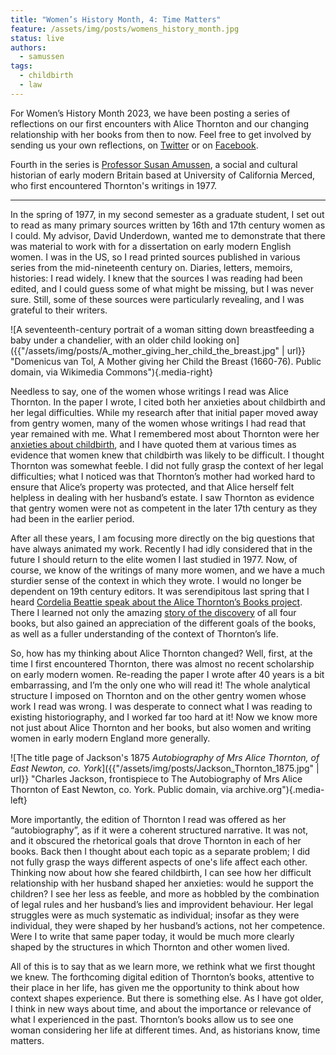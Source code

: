 ```yaml
---
title: "Women’s History Month, 4: Time Matters"
feature: /assets/img/posts/womens_history_month.jpg
status: live
authors:
  - samussen
tags: 
  - childbirth
  - law
---
```


For Women’s History Month 2023, we have been posting a series of reflections on our first encounters with Alice Thornton and our changing relationship with her books from then to now. Feel free to get involved by sending us your own reflections, on [Twitter](https://twitter.com/thornton_books) or on [Facebook](https://www.facebook.com/thornton.books).

Fourth in the series is [Professor Susan Amussen](https://ucmerced.d8.theopenscholar.com/samussen/), a social and cultural historian of early modern Britain based at University of California Merced, who first encountered Thornton's writings in 1977.

---

In the spring of 1977, in my second semester as a graduate student, I set out to read as many primary sources written by 16th and 17th century women as I could.  My advisor, David Underdown, wanted me to demonstrate that there was material to work with for a dissertation on early modern English women. I was in the US, so I read printed sources published in various series from the mid-nineteenth century on. Diaries, letters, memoirs, histories: I read widely. I knew that the sources I was reading had been edited, and I could guess some of what might be missing, but I was never sure.  Still, some of these sources were  particularly revealing, and I was grateful to their writers. 

![A seventeenth-century portrait of a woman sitting down breastfeeding a baby under a chandelier, with an older child looking on]({{"/assets/img/posts/A_mother_giving_her_child_the_breast.jpg" | url}} "Domenicus van Tol, A Mother giving her Child the Breast (1660-76). Public domain, via Wikimedia Commons"){.media-right}

Needless to say, one of the women whose writings I read was Alice Thornton.  In the paper I wrote, I cited both her anxieties about childbirth and her legal difficulties. While my research after that initial paper moved away from gentry women, many of the women whose writings I had read that year remained with me. What I remembered most about Thornton were her [anxieties about childbirth](https://thornton.kdl.kcl.ac.uk/posts/blog/2023-03-08-whm-alice-thornton-pain-peril/), and I have quoted them at various times as evidence that women knew that childbirth was likely to be difficult. I thought Thornton was somewhat feeble.  I did not fully grasp the context of her legal difficulties; what I noticed was that Thornton’s mother had worked hard to ensure that Alice’s property was protected, and that Alice herself felt helpless in dealing with her husband’s estate. I saw Thornton as evidence that gentry women were not as competent in the later 17th century as they had been in the earlier period.  

After all these years, I am focusing more directly on the big questions that have always animated my work.  Recently I had idly considered that in the future I should return to the elite women I last studied in 1977. Now, of course, we know of the writings of many more women, and we have a much sturdier sense of the context in which they wrote. I would no longer be dependent on 19th century editors. It was serendipitous last spring that I heard [Cordelia Beattie speak about the Alice Thornton’s Books project](https://www.law.ufl.edu/events/coverture-conference). There I learned not only the amazing [story of the discovery](https://thornton.kdl.kcl.ac.uk/posts/blog/2022-06-23-two-missing-thornton-manuscripts/) of all four books, but also gained an appreciation of the different goals of the books, as well as a fuller understanding of the context of Thornton’s life.

So, how has my thinking about Alice Thornton changed? Well, first, at the time I first encountered Thornton, there was almost no recent scholarship on early modern women. Re-reading the paper I wrote after 40 years is a bit embarrassing, and I’m the only one who will read it! The whole analytical structure I imposed on Thornton and on the other gentry women whose work I read was wrong. I was desperate to connect what I was reading to existing historiography, and I worked far too hard at it! Now we know more not just about Alice Thornton and her books, but also women and writing women in early modern England more generally. 

![The title page of Jackson's 1875 *Autobiography of Mrs Alice Thornton, of East Newton, co. York*]({{"/assets/img/posts/Jackson_Thornton_1875.jpg" | url}} "Charles Jackson, frontispiece to The Autobiography of Mrs Alice Thornton of East Newton, co. York. Public domain, via archive.org"){.media-left}

More importantly, the edition of Thornton I read was offered as her “autobiography”, as if it were a coherent structured narrative. It was not, and it obscured the rhetorical goals that drove Thornton in each of her books.  Back then I thought about each topic as a separate problem; I did not fully grasp the ways different aspects of one's life affect each other. Thinking now about how she feared childbirth, I can see how her difficult relationship with her husband shaped her anxieties: would he support the children? I see her less as feeble, and more as hobbled by the combination of legal rules and her husband’s lies and improvident behaviour.  Her legal struggles were as much systematic as individual; insofar as they were individual, they were shaped by her husband’s actions, not her competence. Were I to write that same paper today, it would be much more clearly shaped by the structures in which Thornton and other women lived.

All of this is to say that as we learn more, we rethink what we first thought we knew. The forthcoming digital edition of Thornton’s books, attentive to their place in her life, has given me the opportunity to think about how context shapes experience. But there is something else. As I have got older, I think in new ways about time, and about the importance or relevance of what I experienced in the past. Thornton’s books allow us to see one woman considering her life at different times. And, as historians know, time matters.        
